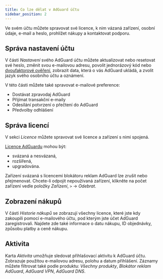 ```yaml
---
title: Co lze dělat v AdGuard účtu
sidebar_position: 2
---
```


Ve svém účtu můžete spravovat své licence, k nim vázaná zařízení, osobní údaje, e-mail a heslo, prohlížet nákupy a kontaktovat podporu.

## Správa nastavení účtu

V části *Nastavení* svého AdGuard účtu můžete aktualizovat nebo resetovat své heslo, změnit svou e-mailovou adresu, povolit jednorázový kód nebo [dvoufaktorové ověření](../2fa), zobrazit data, která o vás AdGuard ukládá, a zvolit jazyk svého osobního účtu a oznámení.

V této části můžete také spravovat e-mailové preference:

- Dostávat zpravodaj AdGuard
- Přijímat transakční e-maily
- Odesílání potvrzení o přečtení do AdGuard
- Předvolby odhlášení

## Správa licencí

V sekci *Licence* můžete spravovat své licence a zařízení s nimi spojená.

[Licence AdGuardu](../../license/what-is) mohou být:

- svázaná a nesvázaná,
- rozšířená,
- upgradována.

Zařízení svázaná s licencemi blokátoru reklam AdGuard lze zrušit nebo přejmenovat. Chcete-li odpojit nepoužívaná zařízení, klikněte na počet zařízení vedle položky *Zařízení*, `>` → *Odebrat*.

## Zobrazení nákupů

V části *Historie nákupů* se zobrazují všechny licence, které jste kdy zakoupili pomocí e-mailového účtu, pod kterým jste účet AdGuard zaregistrovali. Najdete zde také informace o datu nákupu, ID objednávky, způsobu platby a ceně nákupu.

## Aktivita

Karta *Aktivita* umožňuje sledovat přihlašovací aktivitu k AdGuard účtu. Zobrazuje použitou e-mailovou adresu, polohu a datum přihlášení. Záznamy můžete filtrovat také podle produktu: *Všechny produkty*, *Blokátor reklam AdGuard*, *AdGuard VPN*, *AdGuard DNS*.

